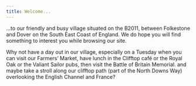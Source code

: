 ```yaml
---
title: Welcome...
---
```


...to our friendly and busy village situated on the B2011, between Folkestone and Dover on the South East Coast of England. We do hope you will find something to interest you while browsing our site.

Why not have a day out in our village, especially on a Tuesday when you can visit our Farmers’ Market, have lunch in the Clifftop café or the Royal Oak or the Valiant Sailor pubs, then visit the Battle of Britain Memorial. and maybe take a stroll along our clifftop path (part of the North Downs Way) overlooking the English Channel and France?
